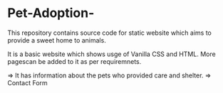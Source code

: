 # Pet-Adoption-
This repository contains source code for static website which aims to provide a sweet home to animals.

It is a basic website which shows usge of Vanilla CSS and HTML. More pagescan be added to it as per requiremnets.

=> It has information about the pets who provided care and shelter.
=> Contact Form
